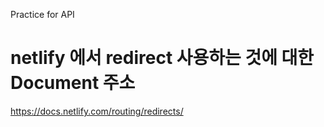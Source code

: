 Practice for API


# netlify 에서 redirect 사용하는 것에 대한 Document 주소

https://docs.netlify.com/routing/redirects/
